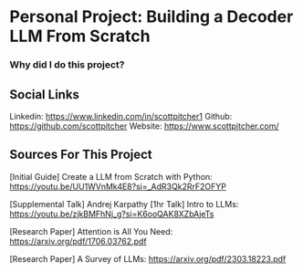 # Personal Project: Building a Decoder LLM From Scratch
### Why did I do this project?


## Social Links
Linkedin: https://www.linkedin.com/in/scottpitcher1
Github: https://github.com/scottpitcher
Website: https://www.scottpitcher.com/

## Sources For This Project
[Initial Guide] Create a LLM from Scratch with Python: https://youtu.be/UU1WVnMk4E8?si=_AdR3Qk2RrF2OFYP

[Supplemental Talk] Andrej Karpathy [1hr Talk] Intro to LLMs: https://youtu.be/zjkBMFhNj_g?si=K6ooQAK8XZbAjeTs

[Research Paper] Attention is All You Need: https://arxiv.org/pdf/1706.03762.pdf

[Research Paper] A Survey of LLMs: https://arxiv.org/pdf/2303.18223.pdf
